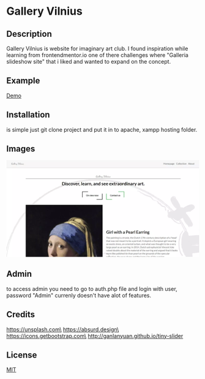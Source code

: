 # Gallery Vilnius
## Description
Gallery Vilnius is website for imaginary art club. I found inspiration while learning from frontendmentor.io one of there challenges where "Galleria slideshow site" that i liked and wanted to expand on the concept.

## Example
[Demo](https://gallery-v.herokuapp.com)

## Installation
is simple just git clone project and put it in to apache, xampp  hosting folder.

## Images
![image-0](https://raw.githubusercontent.com/Dracula707/galleryVilnius/main/uploads/image0.webp)

## Admin
to access admin you need to go to auth.php file and login with user, password "Admin"
currenly doesn't have alot of features.

## Credits
https://unsplash.com\
https://absurd.design\
https://icons.getbootstrap.com\
http://ganlanyuan.github.io/tiny-slider

## License
[MIT](https://choosealicense.com/licenses/mit/)